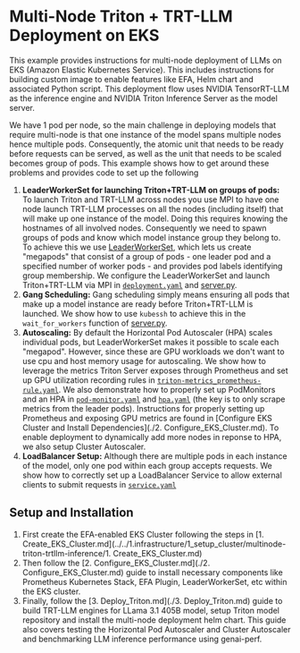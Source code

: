 # Multi-Node Triton + TRT-LLM Deployment on EKS

This example provides instructions for multi-node deployment of LLMs on EKS (Amazon Elastic Kubernetes Service). This includes instructions for building custom image to enable features like EFA, Helm chart and associated Python script. This deployment flow uses NVIDIA TensorRT-LLM as the inference engine and NVIDIA Triton Inference Server as the model server.

We have 1 pod per node, so the main challenge in deploying models that require multi-node is that one instance of the model spans multiple nodes hence multiple pods. Consequently, the atomic unit that needs to be ready before requests can be served, as well as the unit that needs to be scaled becomes group of pods. This example shows how to get around these problems and provides code to set up the following

 1. **LeaderWorkerSet for launching Triton+TRT-LLM on groups of pods:**  To launch Triton and TRT-LLM across nodes you use MPI to have one node launch TRT-LLM processes on all the nodes (including itself) that will make up one instance of the model. Doing this requires knowing the hostnames of all involved nodes. Consequently we need to spawn groups of pods and know which model instance group they belong to. To achieve this we use [LeaderWorkerSet](https://github.com/kubernetes-sigs/lws/tree/main), which lets us create "megapods" that consist of a group of pods - one leader pod and a specified number of worker pods -  and provides pod labels identifying group membership. We configure the LeaderWorkerSet and launch Triton+TRT-LLM via MPI in [`deployment.yaml`](multinode_helm_chart/chart/templates/deployment.yaml) and [server.py](multinode_helm_chart/containers/server.py).
 2. **Gang Scheduling:** Gang scheduling simply means ensuring all pods that make up a model instance are ready before Triton+TRT-LLM is launched. We show how to use `kubessh` to achieve this in the `wait_for_workers` function of [server.py](multinode_helm_chart/containers/server.py).
 3. **Autoscaling:** By default the Horizontal Pod Autoscaler (HPA) scales individual pods, but LeaderWorkerSet makes it possible to scale each "megapod". However, since these are GPU workloads we don't want to use cpu and host memory usage for autoscaling. We show how to leverage the metrics Triton Server exposes through Prometheus and set up GPU utilization recording rules in [`triton-metrics_prometheus-rule.yaml`](multinode_helm_chart/triton-metrics_prometheus-rule.yaml). We also demonstrate how to properly set up PodMonitors and an HPA in [`pod-monitor.yaml`](multinode_helm_chart/chart/templates/pod-monitor.yaml) and [`hpa.yaml`](multinode_helm_chart/chart/templates/hpa.yaml) (the key is to only scrape metrics from the leader pods). Instructions for properly setting up Prometheus and exposing GPU metrics are found in [Configure EKS Cluster and Install Dependencies](./2. Configure_EKS_Cluster.md). To enable deployment to dynamically add more nodes in reponse to HPA, we also setup Cluster Autoscaler.
 4. **LoadBalancer Setup:** Although there are multiple pods in each instance of the model, only one pod within each group accepts requests. We show how to correctly set up a LoadBalancer Service to allow external clients to submit requests in [`service.yaml`](multinode_helm_chart/chart/templates/service.yaml)


## Setup and Installation

 1. First create the EFA-enabled EKS Cluster following the steps in [1. Create_EKS_Cluster.md](../../1.infrastructure/1_setup_cluster/multinode-triton-trtllm-inference/1. Create_EKS_Cluster.md)
 2. Then follow the [2. Configure_EKS_Cluster.md](./2. Configure_EKS_Cluster.md) guide to install necessary components like Prometheus Kubernetes Stack, EFA Plugin, LeaderWorkerSet, etc within the EKS cluster.
 3. Finally, follow the [3. Deploy_Triton.md](./3. Deploy_Triton.md) guide to build TRT-LLM engines for LLama 3.1 405B model, setup Triton model repository and install the multi-node deployment helm chart. This guide also covers testing the Horizontal Pod Autoscaler and Cluster Autoscaler and benchmarking LLM inference performance using genai-perf.
